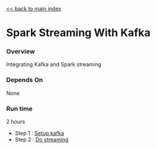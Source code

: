 <link rel='stylesheet' href='../../assets/css/main.css'/>

[<< back to main index](../../README.md) 

Spark Streaming With Kafka
====================================

### Overview
Integrating Kafka and Spark streaming

### Depends On 
None

### Run time
2 hours


* Step 1 : [Setup kafka](1-kafka-setup.md)
* Step 2 : [Do streaming](2-streaming.md)
